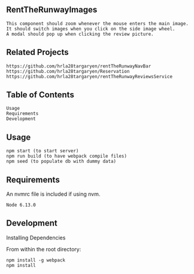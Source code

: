 ## RentTheRunwayImages

    This component should zoom whenever the mouse enters the main image. 
    It should switch images when you click on the side image wheel.
    A modal should pop up when clicking the review picture.

## Related Projects

    https://github.com/hrla28targaryen/rentTheRunwayNavBar
    https://github.com/hrla28targaryen/Reservation
    https://github.com/hrla28targaryen/rentTheRunwayReviewsService

## Table of Contents

    Usage
    Requirements
    Development

## Usage

    npm start (to start server)
    npm run build (to have webpack compile files)
    npm seed (to populate db with dummy data)

## Requirements

An nvmrc file is included if using nvm.

    Node 6.13.0
    
## Development

Installing Dependencies

From within the root directory:

    npm install -g webpack
    npm install